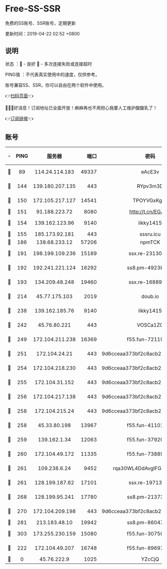# Free-SS-SSR

免费的SS账号、SSR账号，定期更新

更新时间：2019-04-22 02:52 +0800

## 说明

状态     ：🙂 - 良好 🙁 - 多次连接失败或连接超时

PING值   ：不代表真实使用中的速度，仅供参考。

账号兼容SS、SSR，你可以自由在两个软件中使用。

👉[扫码页面](https://liesauer.github.io/Free-SS-SSR/)👈

🎉🎉🎉好消息！订阅地址已全面开放！麻麻再也不用担心我要人工维护酸酸乳了！

👉[订阅链接](https://www.liesauer.net/yogurt/subscribe?ACCESS_TOKEN=DAYxR3mMaZAsaqUb)👈

## 账号

|-|PING|服务器|端口|密码|加密方式|区域|
|:----:|:----:|:-----:|-----:|:----:|:----:|:----:|
|🙂|89|114.24.114.183|49337|eAcE3v|chacha20-ietf|TW|
|🙂|144|139.180.207.135|443|RYpv3m3D|aes-256-cfb|JP|
|🙂|150|172.105.217.127|14541|TPOYVGxKglpi|aes-256-cfb|JP|
|🙂|151|91.188.223.72|8080|http://t.cn/EGJIyrl|rc4-md5|RU|
|🙂|154|139.162.123.96|9140|likky1415|aes-256-cfb|JP|
|🙂|155|185.173.92.181|443|sssru.icu|rc4-md5|RU|
|🙂|186|138.68.233.12|57206|npmTCK|rc4-md5|US|
|🙂|191|198.199.109.236|15189|ssx.re-23130260|aes-256-cfb|US|
|🙂|192|192.241.221.124|16292|ss8.pm-49238822|aes-256-cfb|US|
|🙂|193|134.209.48.248|19460|ssx.re-16889161|aes-256-cfb|US|
|🙂|214|45.77.175.103|2019|doub.io|aes-128-ctr|SG|
|🙂|238|139.162.185.76|9140|likky1415|aes-256-cfb|DE|
|🙂|242|45.76.80.221|443|VOSCa1ZG|aes-256-cfb|DE|
|🙂|249|172.104.211.238|16369|f55.fun-72119461|aes-256-cfb|US|
|🙂|251|172.104.24.21|443|9d6cceaa373bf2c8acb22e60b6a58be6|aes-256-cfb|US|
|🙂|254|172.104.218.230|443|9d6cceaa373bf2c8acb22e60b6a58be6|aes-256-cfb|US|
|🙂|255|172.104.31.152|443|9d6cceaa373bf2c8acb22e60b6a58be6|aes-256-cfb|US|
|🙂|256|172.104.217.138|443|9d6cceaa373bf2c8acb22e60b6a58be6|aes-256-cfb|US|
|🙂|258|172.104.215.24|443|9d6cceaa373bf2c8acb22e60b6a58be6|aes-256-cfb|US|
|🙂|258|45.33.80.198|13967|f55.fun-41101289|aes-256-cfb|US|
|🙂|259|139.162.1.34|12063|f55.fun-37920172|aes-256-cfb|SG|
|🙂|260|172.104.49.172|11335|f55.fun-73889374|aes-256-cfb|SG|
|🙂|261|109.238.6.24|9452|rqa30WL4DdAvgIFG6Fs3znzTa|aes-256-cfb|FR|
|🙂|261|128.199.187.62|17101|ssx.re-19713443|aes-256-cfb|SG|
|🙂|268|128.199.95.241|17780|ss8.pm-21373511|aes-256-cfb|SG|
|🙂|270|172.104.209.198|443|9d6cceaa373bf2c8acb22e60b6a58be6|aes-256-cfb|US|
|🙂|281|213.183.48.10|19942|ss8.pm-86047408|rc4-md5|RU|
|🙂|303|173.255.230.159|15080|f55.fun-30750551|aes-256-cfb|US|
|🙂|222|172.104.49.207|16748|f55.fun-89697299|aes-256-cfb|SG|
|🙁|0|45.76.222.9|1025|YZcCjQ|rc4-md5|JP|
